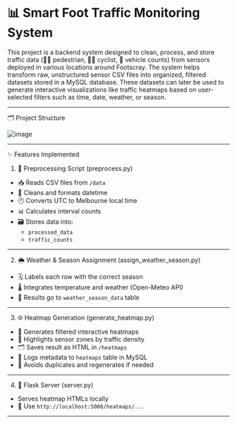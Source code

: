 # 📊 Smart Foot Traffic Monitoring System

This project is a backend system designed to clean, process, and store traffic data (🚶‍♂️ pedestrian, 🚴‍♀️ cyclist, 🚗 vehicle counts) from sensors deployed in various locations around Footscray. The system helps transform raw, unstructured sensor CSV files into organized, filtered datasets stored in a MySQL database. These datasets can later be used to generate interactive visualizations like traffic heatmaps based on user-selected filters such as time, date, weather, or season.

--------------------------------------------------

🗂️ Project Structure

![image](https://github.com/user-attachments/assets/207ab51c-0ae6-4971-a29a-71dfefeee347)

--------------------------------------------------

✨ Features Implemented

1. 🧹 Preprocessing Script (preprocess.py)
- 📥 Reads CSV files from `/data`
- 🧼 Cleans and formats datetime
- 🕐 Converts UTC to Melbourne local time
- 📊 Calculates interval counts
- 🗃️ Stores data into:
  - `processed_data`
  - `traffic_counts`

--------------------------------------------------

2. 🌦️ Weather & Season Assignment (assign_weather_season.py)
- 🗓️ Labels each row with the correct season
- 🌡️ Integrates temperature and weather (Open-Meteo API)
- 💾 Results go to `weather_season_data` table

--------------------------------------------------

3. 🌐 Heatmap Generation (generate_heatmap.py)
- 🎯 Generates filtered interactive heatmaps
- 📍 Highlights sensor zones by traffic density
- 🗂️ Saves result as HTML in `/heatmaps`
- 🧠 Logs metadata to `heatmaps` table in MySQL
- 🔄 Avoids duplicates and regenerates if needed

--------------------------------------------------

4. 🚀 Flask Server (server.py)
- Serves heatmap HTMLs locally
- 📡 Use `http://localhost:5000/heatmaps/...`

--------------------------------------------------
